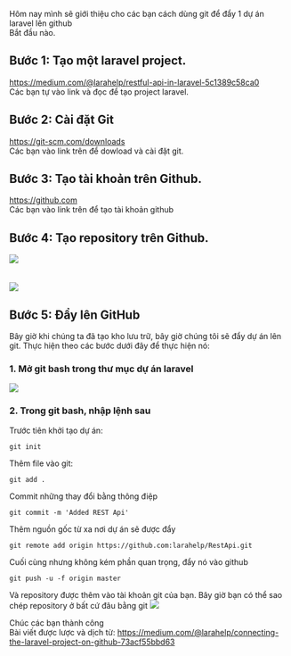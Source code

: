 Hôm nay mình sẽ  giới thiệu cho các bạn cách dùng git để đẩy 1 dự án laravel lên github <br>
Bắt đầu nào.
## Bước 1: Tạo một laravel project.
https://medium.com/@larahelp/restful-api-in-laravel-5c1389c58ca0
<br>
Các bạn tự vào link và đọc để tạo project laravel.
## Bước 2: Cài đặt Git
https://git-scm.com/downloads
<br>
Các bạn vào link trên để dowload và cài đặt git.
## Bước 3: Tạo tài khoản  trên Github.
https://github.com
<br>
Các bạn vào link trên để tạo tài khoản github
## Bước 4: Tạo repository trên Github.
![](https://images.viblo.asia/db901233-4430-4d63-a928-b2152527ded5.png)
<br>
<br>
<br>
![](https://images.viblo.asia/708bb883-fdeb-467b-9a16-59ceec7fc40d.png)
## Bước 5: Đẩy lên GitHub
Bây giờ khi chúng ta đã tạo kho lưu trữ, bây giờ chúng tôi sẽ đẩy dự án lên git. Thực hiện theo các bước dưới đây để thực hiện nó:
### 1. Mở git bash trong thư mục dự án laravel  
![](https://images.viblo.asia/b11180a5-ddc5-49d7-90e0-bdd91eac394d.png)
### 2. Trong git bash, nhập lệnh sau
Trước tiên khởi tạo dự án:
```
git init
```
Thêm file vào git:
```
git add .
```
Commit những thay đổi bằng thông điệp
```
git commit -m 'Added REST Api'
```
Thêm nguồn gốc từ xa nơi dự án sẽ được đẩy
```
git remote add origin https://github.com:larahelp/RestApi.git
```
Cuối cùng nhưng không kém phần quan trọng, đẩy nó vào github
```
git push -u -f origin master
```
Và repository được thêm vào tài khoản git của bạn. Bây giờ bạn có thể sao chép repository  ở bất cứ đâu bằng git
![](https://images.viblo.asia/9ab79cbb-299c-4411-a0c7-4bf7ea9b8e18.png)

Chúc các bạn thành công <br>
Bài viết được lược và dịch từ: https://medium.com/@larahelp/connecting-the-laravel-project-on-github-73acf55bbd63